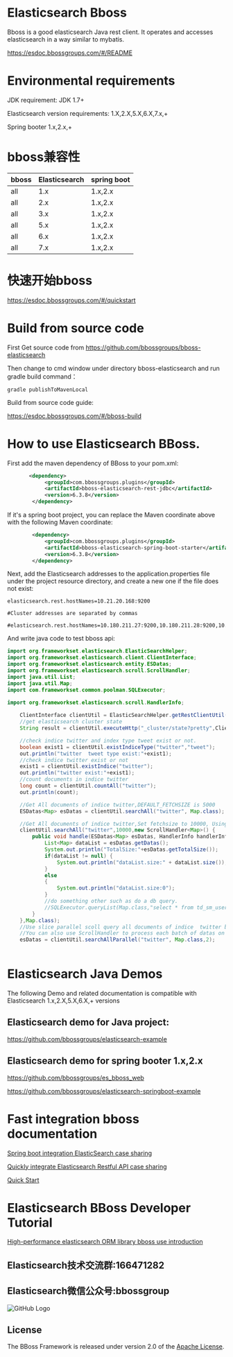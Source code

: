 # Elasticsearch Bboss

Bboss is a good elasticsearch Java rest client. It operates and accesses elasticsearch in a way similar to mybatis.

<https://esdoc.bbossgroups.com/#/README>

# Environmental requirements

JDK requirement: JDK 1.7+

Elasticsearch version requirements: 1.X,2.X,5.X,6.X,7.x,+

Spring booter 1.x,2.x,+

# bboss兼容性

| bboss | Elasticsearch | spring boot |
| ----- | ------------- | ----------- |
| all   | 1.x           | 1.x,2.x     |
| all   | 2.x           | 1.x,2.x     |
| all   | 3.x           | 1.x,2.x     |
| all   | 5.x           | 1.x,2.x     |
| all   | 6.x           | 1.x,2.x     |
| all   | 7.x           | 1.x,2.x     |


# 快速开始bboss

https://esdoc.bbossgroups.com/#/quickstart


# Build from source code
First Get source code from https://github.com/bbossgroups/bboss-elasticsearch

Then change to cmd window under directory bboss-elasticsearch and run gradle build command：

```
gradle publishToMavenLocal
```

Build from source code guide:
 
https://esdoc.bbossgroups.com/#/bboss-build

# How to use Elasticsearch BBoss.

First add the maven dependency of BBoss to your pom.xml:

```xml
       <dependency>
            <groupId>com.bbossgroups.plugins</groupId>
            <artifactId>bboss-elasticsearch-rest-jdbc</artifactId>
            <version>6.3.8</version>
        </dependency>
```

If it's a spring boot project, you can replace the Maven coordinate above with the following Maven coordinate:

```xml
        <dependency>
            <groupId>com.bbossgroups.plugins</groupId>
            <artifactId>bboss-elasticsearch-spring-boot-starter</artifactId>
            <version>6.3.8</version>
        </dependency>
```



Next, add the Elasticsearch addresses to the application.properties file under the project resource directory, and create a new one if the file does not exist:

```properties
elasticsearch.rest.hostNames=10.21.20.168:9200

#Cluster addresses are separated by commas

#elasticsearch.rest.hostNames=10.180.211.27:9200,10.180.211.28:9200,10.180.211.29:9200
```
And write java code to test bboss api:

```java
import org.frameworkset.elasticsearch.ElasticSearchHelper;
import org.frameworkset.elasticsearch.client.ClientInterface;
import org.frameworkset.elasticsearch.entity.ESDatas;
import org.frameworkset.elasticsearch.scroll.ScrollHandler;
import java.util.List;
import java.util.Map;
import com.frameworkset.common.poolman.SQLExecutor;

import org.frameworkset.elasticsearch.scroll.HandlerInfo;
 
	ClientInterface clientUtil = ElasticSearchHelper.getRestClientUtil();
	//get elasticsearch cluster state
	String result = clientUtil.executeHttp("_cluster/state?pretty",ClientInterface.HTTP_GET);

	//check indice twitter and index type tweet exist or not.
	boolean exist1 = clientUtil.existIndiceType("twitter","tweet");
	out.println("twitter  tweet type exist:"+exist1);
	//check indice twitter exist or not
	exist1 = clientUtil.existIndice("twitter");
	out.println("twitter exist:"+exist1);
	//count documents in indice twitter
	long count = clientUtil.countAll("twitter");
	out.println(count);

	//Get All documents of indice twitter,DEFAULT_FETCHSIZE is 5000
	ESDatas<Map> esDatas = clientUtil.searchAll("twitter", Map.class);

	//Get All documents of indice twitter,Set fetchsize to 10000, Using ScrollHandler to process each batch of datas.
	clientUtil.searchAll("twitter",10000,new ScrollHandler<Map>() {
		public void handle(ESDatas<Map> esDatas, HandlerInfo handlerInfo) throws Exception {
			List<Map> dataList = esDatas.getDatas();
			System.out.println("TotalSize:"+esDatas.getTotalSize());
			if(dataList != null) {
				System.out.println("dataList.size:" + dataList.size());
			}
			else
			{
				System.out.println("dataList.size:0");
			}
			//do something other such as do a db query.
			//SQLExecutor.queryList(Map.class,"select * from td_sm_user");
		}
	},Map.class);
    //Use slice parallel scoll query all documents of indice  twitter by 2 thread tasks. DEFAULT_FETCHSIZE is 5000
	//You can also use ScrollHandler to process each batch of datas on your own.
	esDatas = clientUtil.searchAllParallel("twitter", Map.class,2);
	

```


# Elasticsearch Java Demos
The following Demo and related documentation is compatible with Elasticsearch 1.x,2.X,5.X,6.X,+ versions
## Elasticsearch demo for Java project:
https://github.com/bbossgroups/elasticsearch-example
## Elasticsearch demo for spring booter 1.x,2.x
https://github.com/bbossgroups/es_bboss_web

https://github.com/bbossgroups/elasticsearch-springboot-example

# Fast integration bboss documentation
[Spring boot integration ElasticSearch case sharing](https://esdoc.bbossgroups.com/#/spring-booter-with-bboss)

[Quickly integrate Elasticsearch Restful API case sharing](https://esdoc.bbossgroups.com/#/common-project-with-bboss)

[Quick Start](https://esdoc.bbossgroups.com/#/quickstart)

# Elasticsearch BBoss Developer Tutorial

[High-performance elasticsearch ORM library bboss use introduction](https://esdoc.bbossgroups.com/#/development)

 

## Elasticsearch技术交流群:166471282 

## Elasticsearch微信公众号:bbossgroup   
![GitHub Logo](https://static.oschina.net/uploads/space/2017/0617/094201_QhWs_94045.jpg)

## License

The BBoss Framework is released under version 2.0 of the [Apache License][].

[Apache License]: http://www.apache.org/licenses/LICENSE-2.0